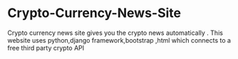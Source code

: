 # Crypto-Currency-News-Site
Crypto currency news site gives you the crypto news automatically .
This website uses python,django framework,bootstrap ,html which connects to a free  third party crypto API 
